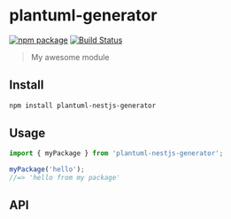 # plantuml-generator

[![npm package][npm-img]][npm-url]
[![Build Status][build-img]][build-url]


> My awesome module

## Install

```bash
npm install plantuml-nestjs-generator
```

## Usage

```ts
import { myPackage } from 'plantuml-nestjs-generator';

myPackage('hello');
//=> 'hello from my package'
```

## API

[build-img]:https://github.com/adamgiacomelli/plantuml-generator/actions/workflows/release.yml/badge.svg
[build-url]:https://github.com/adamgiacomelli/plantuml-generator/actions/workflows/release.yml
[npm-img]:https://img.shields.io/npm/v/typescript-npm-package-template
[npm-url]:https://www.npmjs.com/package/typescript-npm-package-template